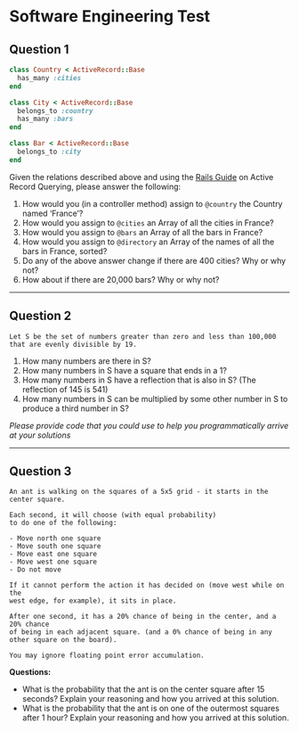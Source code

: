 # Software Engineering Test

## Question 1

```ruby
class Country < ActiveRecord::Base
  has_many :cities
end

class City < ActiveRecord::Base
  belongs_to :country
  has_many :bars
end

class Bar < ActiveRecord::Base
  belongs_to :city
end
```

Given the relations described above and using the 
[Rails Guide](http://guides.rubyonrails.org/active_record_querying.html) on Active 
Record Querying, please answer the following:

1. How would you (in a controller method) assign to `@country` the Country named ‘France’?
2. How would you assign to `@cities` an Array of all the cities in France?
3. How would you assign to `@bars` an Array of all the bars in France?
4. How would you assign to `@directory` an Array of the names of all the bars in France, sorted?
5. Do any of the above answer change if there are 400 cities? Why or why not?
6. How about if there are 20,000 bars? Why or why not?

------

## Question 2

```
Let S be the set of numbers greater than zero and less than 100,000
that are evenly divisible by 19.
```

1. How many numbers are there in S?
2. How many numbers in S have a square that ends in a 1?
3. How many numbers in S have a reflection that is also in S? (The reflection of 145 is 541)
4. How many numbers in S can be multiplied by some other number in S to produce a third number in S?

_*Please provide code that you could use to help you programmatically arrive at your solutions*_

------

## Question 3

```
An ant is walking on the squares of a 5x5 grid - it starts in the center square.

Each second, it will choose (with equal probability)
to do one of the following:

- Move north one square
- Move south one square
- Move east one square
- Move west one square
- Do not move

If it cannot perform the action it has decided on (move west while on the 
west edge, for example), it sits in place.

After one second, it has a 20% chance of being in the center, and a 20% chance
of being in each adjacent square. (and a 0% chance of being in any
other square on the board).

You may ignore floating point error accumulation.
```

**Questions:**
- What is the probability that the ant is on the center square after 15 seconds? Explain your reasoning and how you arrived at this solution.
- What is the probability that the ant is on one of the outermost squares after 1 hour? Explain your reasoning and how you arrived at this solution.
